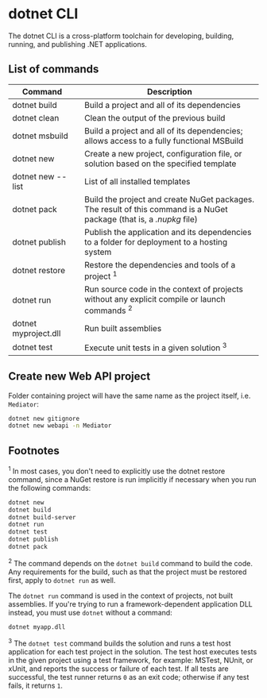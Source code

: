 # dotnet CLI

The dotnet CLI is a cross-platform toolchain for developing, building, running, and publishing .NET applications.

## List of commands

| <div style="width:120px">Command</div> | Description                                                                                                           |
| -------------------------------------- | --------------------------------------------------------------------------------------------------------------------- |
| dotnet build                           | Build a project and all of its dependencies                                                                           |
| dotnet clean                           | Clean the output of the previous build                                                                                |
| dotnet msbuild                         | Build a project and all of its dependencies; allows access to a fully functional MSBuild                              |
| dotnet new                             | Create a new project, configuration file, or solution based on the specified template                                 |
| dotnet new --list                      | List of all installed templates                                                                                       |
| dotnet pack                            | Build the project and create NuGet packages. The result of this command is a NuGet package (that is, a _.nupkg_ file) |
| dotnet publish                         | Publish the application and its dependencies to a folder for deployment to a hosting system                           |
| dotnet restore                         | Restore the dependencies and tools of a project <sup>1</sup>                                                          |
| dotnet run                             | Run source code in the context of projects without any explicit compile or launch commands <sup>2</sup>               |
| dotnet myproject.dll                   | Run built assemblies                                                                                                  |
| dotnet test                            | Execute unit tests in a given solution <sup>3</sup>                                                                   |

## Create new Web API project

Folder containing project will have the same name as the project itself, i.e. `Mediator`:

```bash
dotnet new gitignore
dotnet new webapi -n Mediator
```

## Footnotes

<sup>1</sup> In most cases, you don't need to explicitly use the dotnet restore command, since a NuGet restore is run implicitly if necessary when you run the following commands:

```bash
dotnet new
dotnet build
dotnet build-server
dotnet run
dotnet test
dotnet publish
dotnet pack
```

<sup>2</sup> The command depends on the `dotnet build` command to build the code. Any requirements for the build, such as that the project must be restored first, apply to `dotnet run` as well.

The `dotnet run` command is used in the context of projects, not built assemblies. If you're trying to run a framework-dependent application DLL instead, you must use `dotnet` without a command:

```bash
dotnet myapp.dll
```

<sup>3</sup> The `dotnet test` command builds the solution and runs a test host application for each test project in the solution. The test host executes tests in the given project using a test framework, for example: MSTest, NUnit, or xUnit, and reports the success or failure of each test. If all tests are successful, the test runner returns `0` as an exit code; otherwise if any test fails, it returns `1`.

